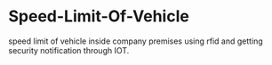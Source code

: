 # Speed-Limit-Of-Vehicle
speed limit of vehicle inside company premises using rfid and getting security notification through IOT.
